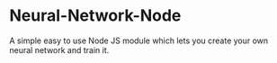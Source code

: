 # Neural-Network-Node
A simple easy to use Node JS module which lets you create your own neural network and train it.

